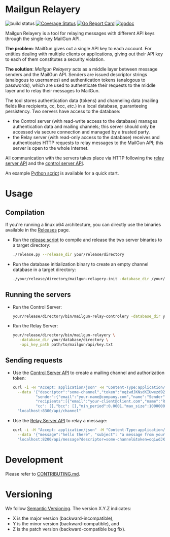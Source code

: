 Mailgun Relayery
================

![build status](https://travis-ci.com/Parquery/mailgun-relayery.svg?branch=master)
[![Coverage Status](https://coveralls.io/repos/github/Parquery/mailgun-relayery/badge.svg?branch=master)](https://coveralls.io/github/Parquery/mailgun-relayery?branch=master)
[![Go Report Card](https://goreportcard.com/badge/github.com/Parquery/mailgun-relayery)](https://goreportcard.com/report/github.com/Parquery/mailgun-relayery)
[![godoc](https://img.shields.io/badge/godoc-reference-5272B4.svg)](https://godoc.org/github.com/Parquery/mailgun-relayery)

Mailgun Relayery is a tool for relaying messages with different API keys through the single-key MailGun API.

**The problem**: MailGun gives out a single API key to each account. For entities dealing with multiple clients or 
applications, giving out their API key to each of them constitutes a security violation.

**The solution**: _Mailgun Relayery_ acts as a middle layer between message senders and the MailGun API.
Senders are issued descriptor strings (analogous to usernames) and authentication tokens (analogous to 
passwords), which are used to authenticate their requests to the middle layer and to relay their messages to MailGun.

The tool stores authentication data (tokens) and channeling data (mailing fields like recipients, cc, bcc, _etc_.) 
in a local database, guaranteeing persistency. Two servers have access to the database:

* the Control server (with read-write access to the database) manages authentication data and mailing channels; this 
    server should only be accessed via secure connection and managed by a trusted party.
* the Relay server (with read-only access to the database) receives and authenticates HTTP requests to relay 
    messages to the MailGun API; this server is open to the whole Internet.


All communication with the servers takes place via HTTP following the
[relay server API](https://github.com/Parquery/mailgun-relayery/swagger/relay/swagger.yaml) and the
[control server API](https://github.com/Parquery/mailgun-relayery/swagger/control/swagger.yaml).

An example [Python script](https://github.com/Parquery/mailgun-relayery/example.py) is available for a quick start. 


Usage
=====

Compilation
-----------
If you're running a linux x64 architecture, you can directly use the binaries available in 
the [Releases](https://github.com/Parquery/mailgun-relayery/releases) page.

*  Run the [release script](https://github.com/Parquery/mailgun-relayery/release.py) to compile and release the two 
server binaries to a target directory:
  
    ```bash
    ./release.py --release_dir your/release/directory
    ```
*  Run the database initialization binary to create an empty channel database in a target directory:
  
    ```bash
    ./your/release/directory/mailgun-relayery-init -database_dir /your/database/directory
    ```

Running the servers
-------------------

*  Run the Control Server:
  
    ```bash
    your/release/directory/bin/mailgun-relay-controlery -database_dir your/database/directory
    ```

*  Run the Relay Server:
  
    ```bash
    your/release/directory/bin/mailgun-relayery \
       -database_dir your/database/directory \
       -api_key_path path/to/mailgun/api/key.txt
    ```
    
Sending requests
----------------
* Use the [Control Server API](https://github.com/Parquery/mailgun-relayery/swagger/control/swagger.yaml) 
  to create a mailing channel and authorization token:
  
    ```bash
    curl -i -H "Accept: application/json" -H "Content-Type:application/json" -X PUT \
      --data '{"descriptor":"some-channel","token":"oqiwdJKNsdKIUwezd92DNQsndkDERDFKJNQWSwq3rODIU",
              "sender":{"email":"your-name@company.com","name":"Sender"},
              "recipients":[{"email":"your-client@client.com","name":"Recipient"}],
              "cc": [],"bcc": [],"min_period":0.0001,"max_size":10000000}' \
      "localhost:8300/api/channel"
    ```
     
* Use the [Relay Server API](https://github.com/Parquery/mailgun-relayery/swagger/relay/swagger.yaml) 
  to relay a message:
  
    ```bash
    curl -i -H "Accept: application/json" -H "Content-Type:application/json" -X POST \
      --data '{"message":"hello there", "subject": "a message from your friend"}' \
      "localhost:8200/api/message?descriptor=some-channel&token=oqiwdJKNsdKIUwezd92DNQsndkDERDFKJNQWSwq3rODIU"
    ```
     
Development
===========
Please refer to [CONTRIBUTING.md](https://github.com/Parquery/mailgun-relayery/blob/master/CONTRIBUTING.md).

Versioning
==========
We follow [Semantic Versioning](http://semver.org/spec/v1.0.0.html).
The version X.Y.Z indicates:

* X is the major version (backward-incompatible),
* Y is the minor version (backward-compatible), and
* Z is the patch version (backward-compatible bug fix).
